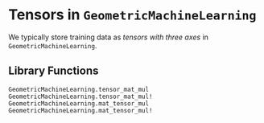# Tensors in `GeometricMachineLearning`

We typically store training data as *tensors with three axes* in `GeometricMachineLearning`.

## Library Functions

```@docs
GeometricMachineLearning.tensor_mat_mul
GeometricMachineLearning.tensor_mat_mul!
GeometricMachineLearning.mat_tensor_mul
GeometricMachineLearning.mat_tensor_mul!
```